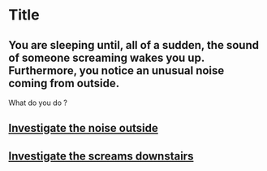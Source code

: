 # Title
## You are sleeping until, all of a sudden, the sound of someone screaming wakes you up. Furthermore, you notice an unusual noise coming from outside.  
What do you do ?  
## [Investigate the noise outside](window.md/window.md)  
## [Investigate the screams downstairs](door/door.md)
